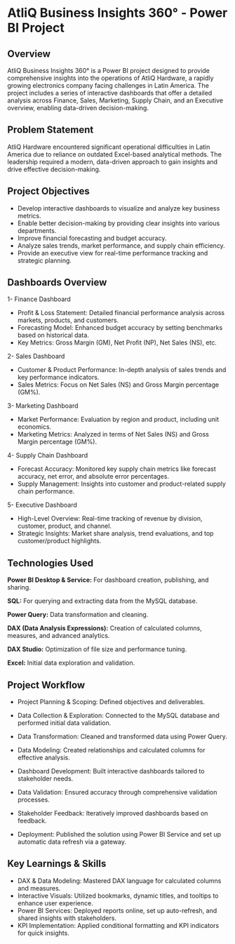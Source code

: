 
# AtliQ Business Insights 360° - Power BI Project

## Overview 
AtliQ Business Insights 360° is a Power BI project designed to provide comprehensive insights into the operations of AtliQ Hardware, a rapidly growing electronics company facing challenges in Latin America. The project includes a series of interactive dashboards that offer a detailed analysis across Finance, Sales, Marketing, Supply Chain, and an Executive overview, enabling data-driven decision-making.

## Problem Statement
AtliQ Hardware encountered significant operational difficulties in Latin America due to reliance on outdated Excel-based analytical methods. The leadership required a modern, data-driven approach to gain insights and drive effective decision-making.

## Project Objectives 
 - Develop interactive dashboards to visualize and analyze key business metrics. 
 - Enable better decision-making by providing clear insights into various departments. 
 - Improve financial forecasting and budget accuracy.   
 - Analyze sales trends, market performance, and supply chain efficiency. 
 - Provide an executive view for real-time performance tracking and strategic planning.

## Dashboards Overview
1- Finance Dashboard
- Profit & Loss Statement: Detailed financial performance analysis across markets, products, and customers.
- Forecasting Model: Enhanced budget accuracy by setting benchmarks based on historical data.
- Key Metrics: Gross Margin (GM), Net Profit (NP), Net Sales (NS), etc.

2- Sales Dashboard
- Customer & Product Performance: In-depth analysis of sales trends and key performance indicators.
- Sales Metrics: Focus on Net Sales (NS) and Gross Margin percentage (GM%).

3- Marketing Dashboard
- Market Performance: Evaluation by region and product, including unit economics.
- Marketing Metrics: Analyzed in terms of Net Sales (NS) and Gross Margin percentage (GM%).

4- Supply Chain Dashboard
- Forecast Accuracy: Monitored key supply chain metrics like forecast accuracy, net error, and absolute error percentages.
- Supply Management: Insights into customer and product-related supply chain performance.

5- Executive Dashboard
- High-Level Overview: Real-time tracking of revenue by division, customer, product, and channel.
- Strategic Insights: Market share analysis, trend evaluations, and top customer/product highlights.



## Technologies Used

**Power BI Desktop & Service:**  For dashboard creation, publishing, and sharing.

**SQL:** For querying and extracting data from the MySQL database.

**Power Query:** Data transformation and cleaning.

**DAX (Data Analysis Expressions):** Creation of calculated columns, measures, and advanced analytics.

**DAX Studio:** Optimization of file size and performance tuning.

**Excel:** Initial data exploration and validation.

## Project Workflow

- Project Planning & Scoping: Defined objectives and deliverables.

- Data Collection & Exploration: Connected to the MySQL database and performed initial data validation.

- Data Transformation: Cleaned and transformed data using Power Query.

- Data Modeling: Created relationships and calculated columns for effective analysis.

- Dashboard Development: Built interactive dashboards tailored to stakeholder needs.

- Data Validation: Ensured accuracy through comprehensive validation processes.

- Stakeholder Feedback: Iteratively improved dashboards based on feedback.

- Deployment: Published the solution using Power BI Service and set up automatic data refresh via a gateway.

## Key Learnings & Skills

- DAX & Data Modeling: Mastered DAX language for calculated columns and measures.
- Interactive Visuals: Utilized bookmarks, dynamic titles, and tooltips to enhance user experience.
- Power BI Services: Deployed reports online, set up auto-refresh, and shared insights with stakeholders.
- KPI Implementation: Applied conditional formatting and KPI indicators for quick insights.


